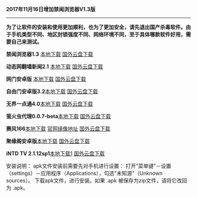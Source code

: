 **2017年11月16日增加禁闻浏览器V1.3版**

***

**为了让软件的安装和使用更加顺利，也为了更加安全，请先退出国产杀毒软件。由于手机类型不同、地区封锁强度不同、网络环境不同，至于具体哪款软件好用，需要自己来测试。**

**禁闻浏览器1.3** [本地下载](https://raw.githubusercontent.com/bannedbook/fanqiang/master/apk/JWBrowser.apk) [国外云盘下载](https://www.adrive.com/public/K2yr59/JWBrowser.apk)

**动态网翻墙新闻2.1** [本地下载](https://storage.googleapis.com/jwnews/dweb.apk)  [国外云盘下载](https://www.adrive.com/public/BYhE7z/dweb.apk)

**网门安卓版** [本地下载](https://raw.githubusercontent.com/opipe/Up/master/Tools/oGate.apk) [国外云盘下载](https://www.adrive.com/public/6Ms5jd/oGate.apk)

**自由门安卓版3.2**[本地下载](https://git.io/fgma )  [国外云盘下载](https://www.adrive.com/public/ZdsqqP/fgma.apk)

**无界一点通4.0**[本地下载](https://git.io/v6836) [国外云盘下载](https://www.adrive.com/public/se38nJ/um.apk)

**萤火虫代理0.0.7-beta**[本地下载](https://github.com/yinghuocho/download/blob/master/firefly.apk?raw=true) [国外云盘下载](https://www.adrive.com/public/EpsTCF/firefly.apk)

**赛风166**[本地下载](https://s3.amazonaws.com/psiphon/web/mjr4-p23r-puwl/PsiphonAndroid.apk) [官网镜像地址](https://s3.amazonaws.com/psiphon/web/mjr4-p23r-puwl/zh/download.html) [国外云盘下载](https://www.adrive.com/public/NPEHvG/PsiphonAndroid.apk)

**聚缘阁安卓版**[本地下载](https://github.com/hao369/a/raw/master/jygV2.2.2017082401.apk) [国外云盘下载](https://www.adrive.com/public/SCTmrN/jygV2.2.2017082401.apk)

**iNTD TV 2.1.12sp1**[本地下载1](https://github.com/bannedbook/fanqiang/raw/master/apk/iNTD_TV.apk) [国外云盘下载](https://www.adrive.com/public/wp2hzH/iNTD_TV.apk)


安装说明：
apk文件安装前需要先对手机进行设置： 打开“菜单键”－设置（settings）－应用程序（Applications），勾选"未知源"（Unknown sources）。
下载apk文件，进行安装。如果 .apk 被保存为zip文件，请将它改回为 .apk。